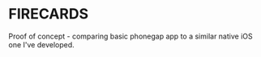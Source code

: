 # FIRECARDS

Proof of concept - comparing basic phonegap app to a similar native iOS one I've developed.